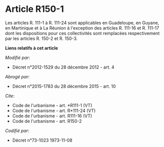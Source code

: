 # Article R150-1

Les articles R. 111-1 à R. 111-24 sont applicables en Guadeloupe, en Guyane, en Martinique et à La Réunion à l'exception des
articles R. 111-16 et R. 111-17 dont les dispositions pour ces collectivités sont remplacées respectivement par les articles
R. 150-2 et R. 150-3.

**Liens relatifs à cet article**

_Modifié par_:

  - Décret n°2012-1529 du 28 décembre 2012 - art. 4

_Abrogé par_:

  - Décret n°2015-1783 du 28 décembre 2015 - art. 10

_Cite_:

  - Code de l'urbanisme - art. *R111-1 (VT)
  - Code de l'urbanisme - art. R*111-24 (VT)
  - Code de l'urbanisme - art. R111-16 (VT)
  - Code de l'urbanisme - art. R150-2

_Codifié par_:

  - Décret n°73-1023 1973-11-08
